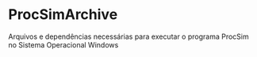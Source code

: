 # ProcSimArchive
Arquivos e dependências necessárias para executar o programa ProcSim no Sistema Operacional Windows
